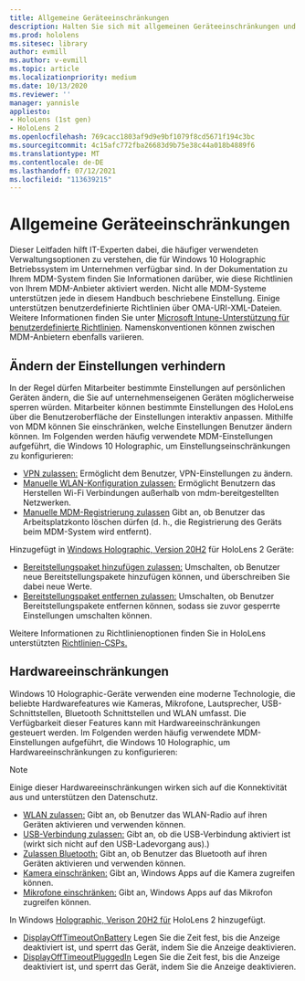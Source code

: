 ```yaml
---
title: Allgemeine Geräteeinschränkungen
description: Halten Sie sich mit allgemeinen Geräteeinschränkungen und -einstellungen für das gerät auf dem HoloLens Mixed Reality-Gerät auf dem laufenden.
ms.prod: hololens
ms.sitesec: library
author: evmill
ms.author: v-evmill
ms.topic: article
ms.localizationpriority: medium
ms.date: 10/13/2020
ms.reviewer: ''
manager: yannisle
appliesto:
- HoloLens (1st gen)
- HoloLens 2
ms.openlocfilehash: 769cacc1803af9d9e9bf1079f8cd5671f194c3bc
ms.sourcegitcommit: 4c15afc772fba26683d9b75e38c44a018b4889f6
ms.translationtype: MT
ms.contentlocale: de-DE
ms.lasthandoff: 07/12/2021
ms.locfileid: "113639215"
---
```

# <a name="common-device-restrictions"></a>Allgemeine Geräteeinschränkungen 

Dieser Leitfaden hilft IT-Experten dabei, die häufiger verwendeten Verwaltungsoptionen zu verstehen, die für Windows 10 Holographic Betriebssystem im Unternehmen verfügbar sind. In der Dokumentation zu Ihrem MDM-System finden Sie Informationen darüber, wie diese Richtlinien von Ihrem MDM-Anbieter aktiviert werden. Nicht alle MDM-Systeme unterstützen jede in diesem Handbuch beschriebene Einstellung. Einige unterstützen benutzerdefinierte Richtlinien über OMA-URI-XML-Dateien. Weitere Informationen finden Sie unter [Microsoft Intune-Unterstützung für benutzerdefinierte Richtlinien](/mem/intune/configuration/custom-settings-windows-10). Namenskonventionen können zwischen MDM-Anbietern ebenfalls variieren.

## <a name="prevent-changing-of-settings"></a>Ändern der Einstellungen verhindern
In der Regel dürfen Mitarbeiter bestimmte Einstellungen auf persönlichen Geräten ändern, die Sie auf unternehmenseigenen Geräten möglicherweise sperren würden. Mitarbeiter können bestimmte Einstellungen des HoloLens über die Benutzeroberfläche der Einstellungen interaktiv anpassen. Mithilfe von MDM können Sie einschränken, welche Einstellungen Benutzer ändern können. Im Folgenden werden häufig verwendete MDM-Einstellungen aufgeführt, die Windows 10 Holographic, um Einstellungseinschränkungen zu konfigurieren:
-   [VPN zulassen:](/windows/client-management/mdm/policy-csp-settings#settings-allowvpn) Ermöglicht dem Benutzer, VPN-Einstellungen zu ändern.
-   [Manuelle WLAN-Konfiguration zulassen:](/windows/client-management/mdm/policy-csp-wifi#wifi-allowmanualwificonfiguration) Ermöglicht Benutzern das Herstellen Wi-Fi Verbindungen außerhalb von mdm-bereitgestellten Netzwerken.
-   [Manuelle MDM-Registrierung zulassen](/windows/client-management/mdm/policy-csp-experience#experience-allowmanualmdmunenrollment) Gibt an, ob Benutzer das Arbeitsplatzkonto löschen dürfen (d. h., die Registrierung des Geräts beim MDM-System wird entfernt).

Hinzugefügt in [Windows Holographic, Version 20H2](hololens-release-notes.md#windows-holographic-version-20h2) für HoloLens 2 Geräte:
- [Bereitstellungspaket hinzufügen zulassen:](/windows/client-management/mdm/policy-csp-security#security-allowaddprovisioningpackage) Umschalten, ob Benutzer neue Bereitstellungspakete hinzufügen können, und überschreiben Sie dabei neue Werte.
- [Bereitstellungspaket entfernen zulassen:](/windows/client-management/mdm/policy-csp-security#security-allowremoveprovisioningpackage) Umschalten, ob Benutzer Bereitstellungspakete entfernen können, sodass sie zuvor gesperrte Einstellungen umschalten können.

Weitere Informationen zu Richtlinienoptionen finden Sie in HoloLens unterstützten [Richtlinien-CSPs.](/windows/client-management/mdm/policy-csps-supported-by-hololens2)

## <a name="hardware-restrictions"></a>Hardwareeinschränkungen
Windows 10 Holographic-Geräte verwenden eine moderne Technologie, die beliebte Hardwarefeatures wie Kameras, Mikrofone, Lautsprecher, USB-Schnittstellen, Bluetooth Schnittstellen und WLAN umfasst. Die Verfügbarkeit dieser Features kann mit Hardwareeinschränkungen gesteuert werden.
Im Folgenden werden häufig verwendete MDM-Einstellungen aufgeführt, die Windows 10 Holographic, um Hardwareeinschränkungen zu konfigurieren:

> [!NOTE]
> Einige dieser Hardwareeinschränkungen wirken sich auf die Konnektivität aus und unterstützen den Datenschutz.

-   [WLAN zulassen:](/windows/client-management/mdm/policy-csp-wifi#wifi-allowwifi) Gibt an, ob Benutzer das WLAN-Radio auf ihren Geräten aktivieren und verwenden können.
-   [USB-Verbindung zulassen:](/windows/client-management/mdm/policy-csp-connectivity#connectivity-allowusbconnection) Gibt an, ob die USB-Verbindung aktiviert ist (wirkt sich nicht auf den USB-Ladevorgang aus).)
-   [Zulassen Bluetooth:](/windows/client-management/mdm/policy-csp-connectivity#connectivity-allowbluetooth) Gibt an, ob Benutzer das Bluetooth auf ihren Geräten aktivieren und verwenden können.
-   [Kamera einschränken:](/windows/client-management/mdm/policy-csp-privacy#privacy-letappsaccesscamera) Gibt an, Windows Apps auf die Kamera zugreifen können.
-   [Mikrofone einschränken:](/windows/client-management/mdm/policy-csp-privacy#privacy-letappsaccessmicrophone) Gibt an, Windows Apps auf das Mikrofon zugreifen können.

In Windows [Holographic, Verison 20H2 für](hololens-release-notes.md#windows-holographic-version-20h2) HoloLens 2 hinzugefügt. 
- [DisplayOffTimeoutOnBattery](/windows/client-management/mdm/policy-csp-power#power-displayofftimeoutonbattery) Legen Sie die Zeit fest, bis die Anzeige deaktiviert ist, und sperrt das Gerät, indem Sie die Anzeige deaktivieren. 
- [DisplayOffTimeoutPluggedIn](/windows/client-management/mdm/policy-csp-power#power-displayofftimeoutpluggedin) Legen Sie die Zeit fest, bis die Anzeige deaktiviert ist, und sperrt das Gerät, indem Sie die Anzeige deaktivieren. 
